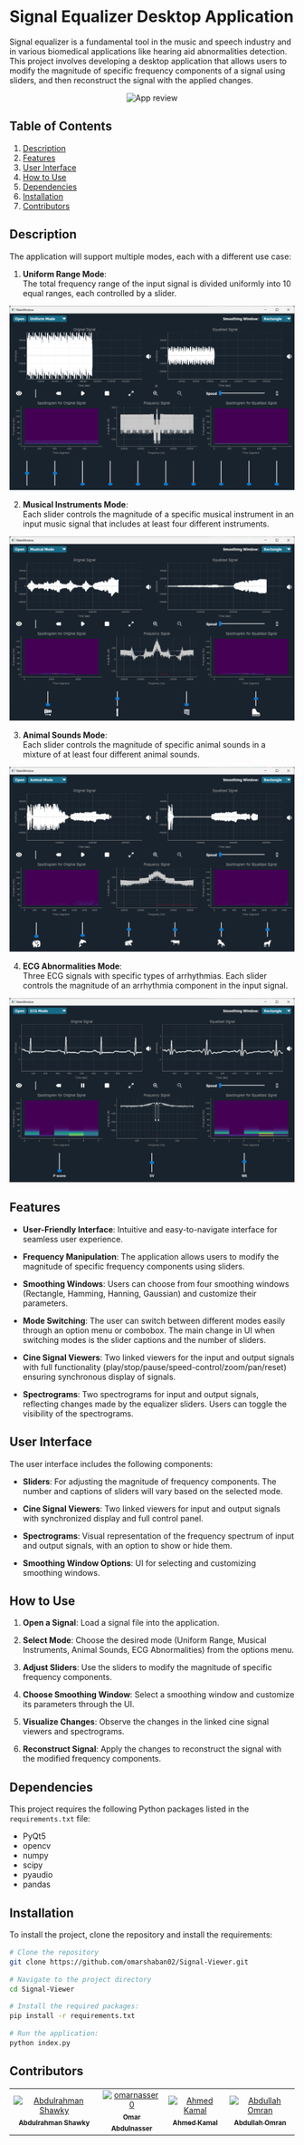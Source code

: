 # Signal Equalizer Desktop Application

Signal equalizer is a fundamental tool in the music and speech industry and in various biomedical applications like hearing aid abnormalities detection. This project involves developing a desktop application that allows users to modify the magnitude of specific frequency components of a signal using sliders, and then reconstruct the signal with the applied changes.

<p align="center">
  <img src="assets/video.gif" alt="App review">
</p>


## Table of Contents
1. [Description](#description)
2. [Features](#features)
3. [User Interface](#user-interface)
4. [How to Use](#how-to-use)
5. [Dependencies](#dependencies)
6. [Installation](#installation)
7. [Contributors](#contributors)


## Description
The application will support multiple modes, each with a different use case:

1. **Uniform Range Mode**: <br>
The total frequency range of the input signal is divided uniformly into 10 equal ranges, each controlled by a slider.

![Screenshot 1](assests/uniform.png)

2. **Musical Instruments Mode**: <br>
Each slider controls the magnitude of a specific musical instrument in an input music signal that includes at least four different instruments.

![Screenshot 1](assests/music.png)

3. **Animal Sounds Mode**: <br>
Each slider controls the magnitude of specific animal sounds in a mixture of at least four different animal sounds.

![Screenshot 1](assests/animal.png)

4. **ECG Abnormalities Mode**: <br>
Three ECG signals with specific types of arrhythmias. Each slider controls the magnitude of an arrhythmia component in the input signal.

![Screenshot 1](assests/ecg.png)

 ## Features
 
- **User-Friendly Interface**: Intuitive and easy-to-navigate interface for seamless user experience.
  
- **Frequency Manipulation**: The application allows users to modify the magnitude of specific frequency components using sliders.
  
- **Smoothing Windows**: Users can choose from four smoothing windows (Rectangle, Hamming, Hanning, Gaussian) and customize their parameters.
  
- **Mode Switching**: The user can switch between different modes easily through an option menu or combobox. The main change in UI when switching modes is the slider captions and the number of sliders.

- **Cine Signal Viewers**: Two linked viewers for the input and output signals with full functionality (play/stop/pause/speed-control/zoom/pan/reset) ensuring synchronous display of signals.

- **Spectrograms**: Two spectrograms for input and output signals, reflecting changes made by the equalizer sliders. Users can toggle the visibility of the spectrograms.


## User Interface
The user interface includes the following components:

- **Sliders**: For adjusting the magnitude of frequency components. The number and captions of sliders will vary based on the selected mode.
  
- **Cine Signal Viewers**: Two linked viewers for input and output signals with synchronized display and full control panel.
  
- **Spectrograms**: Visual representation of the frequency spectrum of input and output signals, with an option to show or hide them.
  
- **Smoothing Window Options**: UI for selecting and customizing smoothing windows.


## How to Use
1. **Open a Signal**:
Load a signal file into the application.

2. **Select Mode**:
Choose the desired mode (Uniform Range, Musical Instruments, Animal Sounds, ECG Abnormalities) from the options menu.

3. **Adjust Sliders**:
Use the sliders to modify the magnitude of specific frequency components.

4. **Choose Smoothing Window**:
Select a smoothing window and customize its parameters through the UI.

5. **Visualize Changes**:
Observe the changes in the linked cine signal viewers and spectrograms.

6. **Reconstruct Signal**:
Apply the changes to reconstruct the signal with the modified frequency components.



## Dependencies
This project requires the following Python packages listed in the `requirements.txt` file:
- PyQt5
- opencv
- numpy
- scipy
- pyaudio
- pandas
  

## Installation
To install the project, clone the repository and install the requirements:

```bash
# Clone the repository
git clone https://github.com/omarshaban02/Signal-Viewer.git
```
```bash
# Navigate to the project directory
cd Signal-Viewer
```
```bash
# Install the required packages:
pip install -r requirements.txt
```
```bash
# Run the application:
python index.py
```


## Contributors <a name = "contributors"></a>
<table>
  <tr>
    <td align="center">
    <a href="https://github.com/AbdulrahmanGhitani" target="_black">
    <img src="https://avatars.githubusercontent.com/u/114954706?v=4" width="150px;" alt="Abdulrahman Shawky"/>
    <br />
    <sub><b>Abdulrahman Shawky</b></sub></a>
    </td>
<td align="center">
    <a href="https://github.com/omarnasser0" target="_black">
    <img src="https://avatars.githubusercontent.com/u/100535160?v=4" width="150px;" alt="omarnasser0"/>
    <br />
    <sub><b>Omar Abdulnasser</b></sub></a>
    </td>
         <td align="center">
    <a href="https://github.com/AhmedKamalMohammedElSayed" target="_black">
    <img src="https://avatars.githubusercontent.com/u/96977876?v=4" width="150px;" alt="Ahmed Kamal"/>
    <br />
    <sub><b>Ahmed Kamal</b></sub></a>
    </td>
         <td align="center">
    <a href="https://github.com/AbdullahOmran" target="_black">
    <img src="https://avatars.githubusercontent.com/u/30219936?v=4" width="150px;" alt="Abdullah Omran"/>
    <br />
    <sub><b>Abdullah Omran</b></sub></a>
    </td>
      </tr>
 </table>


<!--
 <h2>Features</h2>
The user can browse their PC to open any signal file. Each signal type should have examples of both normal and abnormal signals.
The application contains two main identical graphs. Each graph can display different signals, and the user can control each graph independently or link them together.
When a signal file is opened, it is displayed in cine mode, simulating a running signal over time.
The user can manipulate the running signals through various UI elements, including changing color, adding labels/titles, showing/hiding signals, controlling cine speed, zooming in/out, pausing/playing/rewinding signals, and scrolling/panning the signal in any direction.
Signals can be moved between graphs.
The application takes care of boundary conditions to ensure signals are displayed within appropriate ranges.
The user can generate reports of snapshots from the graphs, including data statistics such as mean, standard deviation, duration, minimum, and maximum values for each signal. The report is generated in PDF format directly from the code. -->
